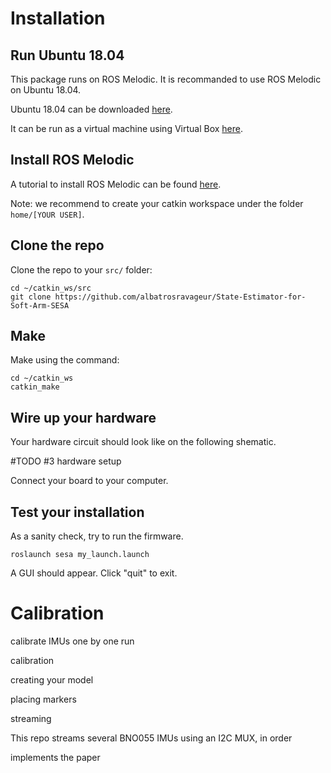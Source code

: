 
# Installation
## Run Ubuntu 18.04 
This package runs on ROS Melodic. It is recommanded to use ROS Melodic on Ubuntu 18.04. 

Ubuntu 18.04 can be downloaded [here](https://releases.ubuntu.com/18.04/).

It can be run as a virtual machine using Virtual Box [here](https://www.virtualbox.org/wiki/Downloads).

## Install ROS Melodic
A tutorial to install ROS Melodic can be found [here](http://wiki.ros.org/melodic/Installation/Ubuntu).

Note: we recommend to create your catkin workspace under the folder `home/[YOUR USER]`.  

## Clone the repo
Clone the repo to your `src/` folder:

```
cd ~/catkin_ws/src
git clone https://github.com/albatrosravageur/State-Estimator-for-Soft-Arm-SESA
```

## Make
Make using the command:
```
cd ~/catkin_ws
catkin_make
```

## Wire up your hardware
Your hardware circuit should look like on the following shematic.

#TODO #3 
hardware setup

Connect your board to your computer.

## Test your installation
As a sanity check, try to run the firmware.
```
roslaunch sesa my_launch.launch
```

A GUI should appear. Click "quit" to exit.

# Calibration


calibrate IMUs one by one
run 

calibration

creating your model

placing markers

streaming

This repo streams several BNO055 IMUs using an I2C MUX, in order

 implements the paper 

